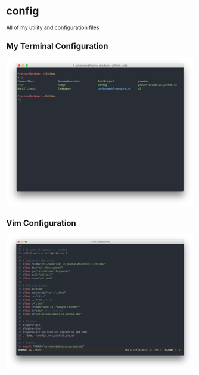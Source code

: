# config
All of my utility and configuration files

## My Terminal Configuration
![iTerm Screenshot](img/terminal.png?raw=true "iTerm Screenshot")

## Vim Configuration
![Vim Screenshot](img/vim.png?raw=true "Vim Screenshot")
